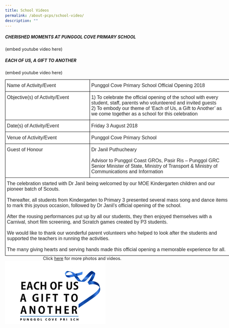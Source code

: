```yaml
---
title: School Videos
permalink: /about-pcps/school-video/
description: ""
---
```

##### CHERISHED MOMENTS AT PUNGGOL COVE PRIMARY SCHOOL

(embed youtube video here)

##### EACH OF US, A GIFT TO ANOTHER

(embed youtube video here)


<style type="text/css">
.tg  {border-collapse:collapse;border-spacing:0;margin:0px auto;}
.tg td{border-color:black;border-style:solid;border-width:1px;font-family:Arial, sans-serif;font-size:14px;
  overflow:hidden;padding:10px 5px;word-break:normal;}
.tg th{border-color:black;border-style:solid;border-width:1px;font-family:Arial, sans-serif;font-size:14px;
  font-weight:normal;overflow:hidden;padding:10px 5px;word-break:normal;}
.tg .tg-g6yu{background-color:#FFF;color:#222;font-size:16px;text-align:left;vertical-align:top}
</style>
<table class="tg" style="undefined;table-layout: fixed; width: 737px">
<colgroup>
<col style="width: 276px">
<col style="width: 461px">
</colgroup>
<tbody>
  <tr>
    <td class="tg-g6yu">Name of Activity/Event</td>
    <td class="tg-g6yu">Punggol Cove Primary School Official Opening 2018</td>
  </tr>
  <tr>
    <td class="tg-g6yu">Objective(s) of Activity/Event</td>
    <td class="tg-g6yu">1)   To celebrate the official opening of the school with every student, staff, parents who volunteered and invited guests<br>2)   To embody our theme of ‘Each of Us, a Gift to Another’ as we come together as a school for this celebration</td>
  </tr>
  <tr>
    <td class="tg-g6yu">Date(s) of Activity/Event</td>
    <td class="tg-g6yu">Friday 3 August 2018</td>
  </tr>
  <tr>
    <td class="tg-g6yu">Venue of Activity/Event</td>
    <td class="tg-g6yu">Punggol Cove Primary School</td>
  </tr>
  <tr>
    <td class="tg-g6yu">Guest of Honour</td>
    <td class="tg-g6yu"><span style="background-color:transparent">Dr Janil Puthucheary</span><br><br>Advisor to Punggol Coast GROs, Pasir Ris – Punggol GRC<br>Senior Minister of State, Ministry of Transport &amp; Ministry of Communications and Information</td>
  </tr>
  <tr>
    <td class="tg-g6yu" colspan="2">The celebration started with Dr Janil being welcomed by our MOE Kindergarten children and our pioneer batch of Scouts.<br><br>Thereafter, all students from Kindergarten to Primary 3 presented several mass song and dance items to mark this joyous occasion, followed by Dr Janil’s official opening of the school.<br><br>After the rousing performances put up by all our students, they then enjoyed themselves with a Carnival, short film screening, and Scratch games created by P3 students.<br><br>We would like to thank our wonderful parent volunteers who helped to look after the students and supported the teachers in running the activities.<br><br>The many giving hearts and serving hands made this official opening a memorable experience for all.</td>
  </tr>
</tbody>
</table>


<center>Click  <a href="https://www.flickr.com/photos/142848383@N02/albums/72157696081512300">here</a> for&nbsp;more photos and videos.</center>


<img src="/images/Logo.png" style="width:65%">